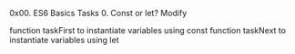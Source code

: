 0x00. ES6 Basics
Tasks
0. Const or let?
Modify

function taskFirst to instantiate variables using const
function taskNext to instantiate variables using let
